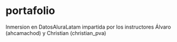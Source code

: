 # portafolio
Inmersion en DatosAluraLatam impartida por los instructores Álvaro (ahcamachod) y Christian (christian_pva)
